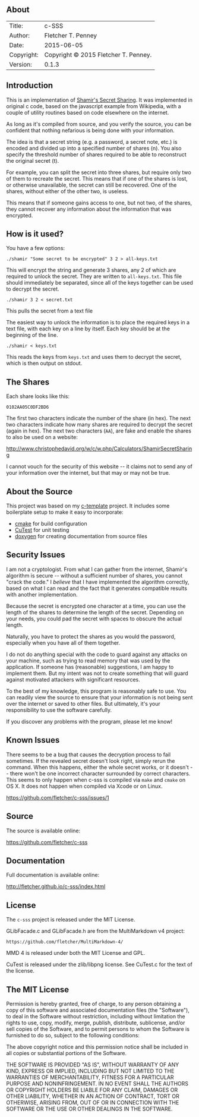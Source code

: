 ## About ##

|            |                           |
| ---------- | ------------------------- |
| Title:     | c-SSS        |
| Author:    | Fletcher T. Penney       |
| Date:      | 2015-06-05 |
| Copyright: | Copyright © 2015 Fletcher T. Penney.    |
| Version:   | 0.1.3      |


## Introduction ##

This is an implementation of [Shamir's Secret Sharing][shamir].  It was
implemented in original c code, based on the javascript example from
Wikipedia, with a couple of utility routines based on code elsewhere
on the internet.

As long as it's compiled from source, and you verify the source, you can
be confident that nothing nefarious is being done with your information.

The idea is that a secret string (e.g. a password, a secret note, etc.)
is encoded and divided up into a specified number of shares (n). You also
specify the threshold number of shares required to be able to reconstruct
the original secret (t).

For example, you can split the secret into three shares, but require only
two of them to recreate the secret.  This means that if one of the shares
is lost, or otherwise unavailable, the secret can still be recovered. One
of the shares, without either of the other two, is useless.

This means that if someone gains access to one, but not two, of the shares,
they cannot recover any information about the information that was
encrypted.


## How is it used? ##

You have a few options:

	./shamir "Some secret to be encrypted" 3 2 > all-keys.txt

This will encrypt the string and generate 3 shares, any 2 of which are required 
to unlock the secret.  They are written to `all-keys.txt`.  This file should
immediately be separated, since all of the keys together can be used to 
decrypt the secret.

	./shamir 3 2 < secret.txt

This pulls the secret from a text file


The easiest way to unlock the information is to place the required keys in a
text file, with each key on a line by itself.  Each key should be at the
beginning of the line.

	./shamir < keys.txt

This reads the keys from `keys.txt` and uses them to decrypt the secret, 
which is then output on stdout.


## The Shares ##

Each share looks like this:

	0102AA05C0DF2BD6

The first two characters indicate the number of the share (in hex). The
next two characters indicate how many shares are required to decrypt the
secret (again in hex).  The next two characters (`AA`), are fake and enable
the shares to also be used on a website:

<http://www.christophedavid.org/w/c/w.php/Calculators/ShamirSecretSharing>

I cannot vouch for the security of this website -- it claims not to send
any of your information over the internet, but that may or may not be true.


## About the Source ##

This project was based on my [c-template] project.  It includes some boilerplate setup to make it easy to incorporate:

* [cmake] for build configuration
* [CuTest] for unit testing
* [doxygen] for creating documentation from source files

[c-template]:	https://github.com/fletcher/c-template
[cmake]:	http://www.cmake.org/
[CuTest]:	http://cutest.sourceforge.net
[doxygen]:	http://www.stack.nl/~dimitri/doxygen/


## Security Issues ##

I am not a cryptologist.  From what I can gather from the internet, Shamir's
algorithm is secure -- without a sufficient number of shares, you cannot
"crack the code."  I *believe* that I have implemented the algorithm correctly,
based on what I can read and the fact that it generates compatible results
with another implementation.

Because the secret is encrypted one character at a time, you can use the 
length of the shares to determine the length of the secret.  Depending on
your needs, you could pad the secret with spaces to obscure the actual
length.

Naturally, you have to protect the shares as you would the password, especially
when you have all of them together.

I do not do anything special with the code to guard against any attacks on 
your machine, such as trying to read memory that was used by the application.
If someone has (reasonable) suggestions, I am happy to implement them.  But 
my intent was not to create something that will guard against motivated
attackers with significant resources.

To the best of my knowledge, this program is reasonably safe to use.  You can
readily view the source to ensure that your information is not being sent over
the internet or saved to other files.  But ultimately, it's your responsibility
to use the software carefully.

If you discover any problems with the program, please let me know!


## Known Issues ##

There seems to be a bug that causes the decryption process to fail sometimes.
If the revealed secret doesn't look right, simply rerun the command. When this
happens, either the whole secret works, or it doesn't -- there won't be one
incorrect character surrounded by correct characters.  This seems to only happen
when c-sss is compiled via `make` and `cmake` on OS X.  It does not happen when
compiled via Xcode or on Linux.

<https://github.com/fletcher/c-sss/issues/1>


[shamir]:	http://en.wikipedia.org/wiki/Shamir%27s_Secret_Sharing


## Source ##

The source is available online:

<https://github.com/fletcher/c-sss>


## Documentation ##

Full documentation is available online:

<http://fletcher.github.io/c-sss/index.html>


## License ##

The `c-sss` project is released under the MIT License.

GLibFacade.c and GLibFacade.h are from the MultiMarkdown v4 project:

	https://github.com/fletcher/MultiMarkdown-4/

MMD 4 is released under both the MIT License and GPL.


CuTest is released under the zlib/libpng license. See CuTest.c for the text
of the license.


## The MIT License ##

Permission is hereby granted, free of charge, to any person obtaining a copy
of this software and associated documentation files (the "Software"), to deal
in the Software without restriction, including without limitation the rights
to use, copy, modify, merge, publish, distribute, sublicense, and/or sell
copies of the Software, and to permit persons to whom the Software is
furnished to do so, subject to the following conditions:

The above copyright notice and this permission notice shall be included in
all copies or substantial portions of the Software.

THE SOFTWARE IS PROVIDED "AS IS", WITHOUT WARRANTY OF ANY KIND, EXPRESS OR
IMPLIED, INCLUDING BUT NOT LIMITED TO THE WARRANTIES OF MERCHANTABILITY,
FITNESS FOR A PARTICULAR PURPOSE AND NONINFRINGEMENT. IN NO EVENT SHALL THE
AUTHORS OR COPYRIGHT HOLDERS BE LIABLE FOR ANY CLAIM, DAMAGES OR OTHER
LIABILITY, WHETHER IN AN ACTION OF CONTRACT, TORT OR OTHERWISE, ARISING FROM,
OUT OF OR IN CONNECTION WITH THE SOFTWARE OR THE USE OR OTHER DEALINGS IN
THE SOFTWARE.
